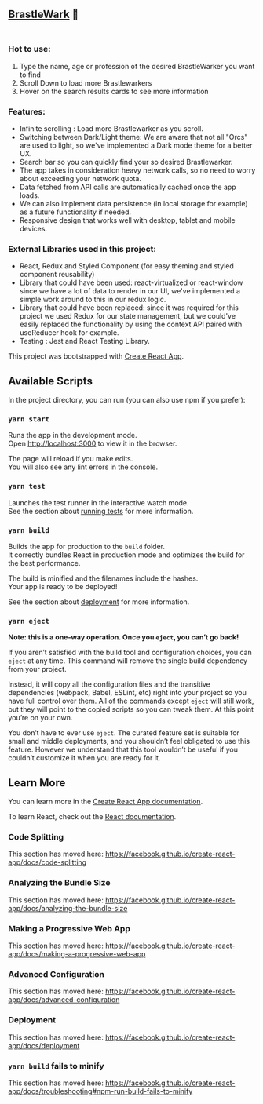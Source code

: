 ## [BrastleWark](https://brastlewarklist.netlify.app) 🐉 <br><br>

### Hot to use:

1. Type the name, age or profession of the desired BrastleWarker you want to find <br>
1. Scroll Down to load more Brastlewarkers <br>
1. Hover on the search results cards to see more information<br>

### Features:

- Infinite scrolling : Load more Brastlewarker as you scroll.
- Switching between Dark/Light theme: We are aware that not all "Orcs" are used to light, so we've implemented a Dark mode theme for a better UX.
- Search bar so you can quickly find your so desired Brastlewarker.
- The app takes in consideration heavy network calls, so no need to worry about exceeding your network quota.
- Data fetched from API calls are automatically cached once the app loads.
- We can also implement data persistence (in local storage for example) as a future functionality if needed.
- Responsive design that works well with desktop, tablet and mobile devices.

### External Libraries used in this project:

- React, Redux and Styled Component (for easy theming and styled component reusability)
- Library that could have been used: react-virtualized or react-window since we have a lot of data to render in our UI, we've implemented a simple work around to this in our redux logic.
- Library that could have been replaced: since it was required for this project we used Redux for our state management, but we could've easily replaced the functionality by using the context API paired with useReducer hook for example.
- Testing : Jest and React Testing Library.

This project was bootstrapped with [Create React App](https://github.com/facebook/create-react-app).

## Available Scripts

In the project directory, you can run (you can also use npm if you prefer):

### `yarn start`

Runs the app in the development mode.<br />
Open [http://localhost:3000](http://localhost:3000) to view it in the browser.

The page will reload if you make edits.<br />
You will also see any lint errors in the console.

### `yarn test`

Launches the test runner in the interactive watch mode.<br />
See the section about [running tests](https://facebook.github.io/create-react-app/docs/running-tests) for more information.

### `yarn build`

Builds the app for production to the `build` folder.<br />
It correctly bundles React in production mode and optimizes the build for the best performance.

The build is minified and the filenames include the hashes.<br />
Your app is ready to be deployed!

See the section about [deployment](https://facebook.github.io/create-react-app/docs/deployment) for more information.

### `yarn eject`

**Note: this is a one-way operation. Once you `eject`, you can’t go back!**

If you aren’t satisfied with the build tool and configuration choices, you can `eject` at any time. This command will remove the single build dependency from your project.

Instead, it will copy all the configuration files and the transitive dependencies (webpack, Babel, ESLint, etc) right into your project so you have full control over them. All of the commands except `eject` will still work, but they will point to the copied scripts so you can tweak them. At this point you’re on your own.

You don’t have to ever use `eject`. The curated feature set is suitable for small and middle deployments, and you shouldn’t feel obligated to use this feature. However we understand that this tool wouldn’t be useful if you couldn’t customize it when you are ready for it.

## Learn More

You can learn more in the [Create React App documentation](https://facebook.github.io/create-react-app/docs/getting-started).

To learn React, check out the [React documentation](https://reactjs.org/).

### Code Splitting

This section has moved here: https://facebook.github.io/create-react-app/docs/code-splitting

### Analyzing the Bundle Size

This section has moved here: https://facebook.github.io/create-react-app/docs/analyzing-the-bundle-size

### Making a Progressive Web App

This section has moved here: https://facebook.github.io/create-react-app/docs/making-a-progressive-web-app

### Advanced Configuration

This section has moved here: https://facebook.github.io/create-react-app/docs/advanced-configuration

### Deployment

This section has moved here: https://facebook.github.io/create-react-app/docs/deployment

### `yarn build` fails to minify

This section has moved here: https://facebook.github.io/create-react-app/docs/troubleshooting#npm-run-build-fails-to-minify
